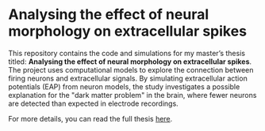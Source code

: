 # **Analysing the effect of neural morphology on extracellular spikes**

This repository contains the code and simulations for my master’s thesis titled: **Analysing the effect of neural morphology on extracellular spikes**. The project uses computational models to explore the connection between firing neurons and extracellular signals. By simulating extracellular action potentials (EAP) from neuron models, the study investigates a possible explanation for the "dark matter problem" in the brain, where fewer neurons are detected than expected in electrode recordings.

For more details, you can read the full thesis [here](https://nmbu.brage.unit.no/nmbu-xmlui/handle/11250/2721183).
